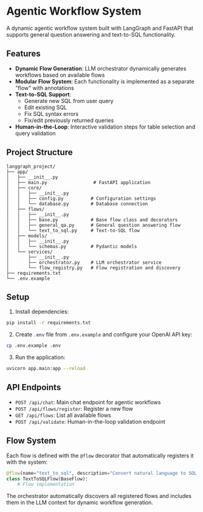 # Agentic Workflow System

A dynamic agentic workflow system built with LangGraph and FastAPI that supports general question answering and text-to-SQL functionality.

## Features

- **Dynamic Flow Generation**: LLM orchestrator dynamically generates workflows based on available flows
- **Modular Flow System**: Each functionality is implemented as a separate "flow" with annotations
- **Text-to-SQL Support**: 
  - Generate new SQL from user query
  - Edit existing SQL
  - Fix SQL syntax errors
  - Fix/edit previously returned queries
- **Human-in-the-Loop**: Interactive validation steps for table selection and query validation

## Project Structure

```
langgraph_project/
├── app/
│   ├── __init__.py
│   ├── main.py                 # FastAPI application
│   ├── core/
│   │   ├── __init__.py
│   │   ├── config.py          # Configuration settings
│   │   └── database.py        # Database connection
│   ├── flows/
│   │   ├── __init__.py
│   │   ├── base.py            # Base flow class and decorators
│   │   ├── general_qa.py      # General question answering flow
│   │   └── text_to_sql.py     # Text-to-SQL flow
│   ├── models/
│   │   ├── __init__.py
│   │   └── schemas.py         # Pydantic models
│   └── services/
│       ├── __init__.py
│       ├── orchestrator.py    # LLM orchestrator service
│       └── flow_registry.py   # Flow registration and discovery
├── requirements.txt
└── .env.example
```

## Setup

1. Install dependencies:
```bash
pip install -r requirements.txt
```

2. Create `.env` file from `.env.example` and configure your OpenAI API key:
```bash
cp .env.example .env
```

3. Run the application:
```bash
uvicorn app.main:app --reload
```

## API Endpoints

- `POST /api/chat`: Main chat endpoint for agentic workflows
- `POST /api/flows/register`: Register a new flow
- `GET /api/flows`: List all available flows
- `POST /api/validate`: Human-in-the-loop validation endpoint

## Flow System

Each flow is defined with the `@flow` decorator that automatically registers it with the system:

```python
@flow(name="text_to_sql", description="Convert natural language to SQL queries")
class TextToSQLFlow(BaseFlow):
    # Flow implementation
```

The orchestrator automatically discovers all registered flows and includes them in the LLM context for dynamic workflow generation. 